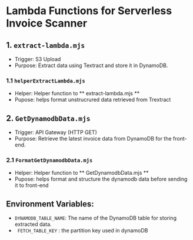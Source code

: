 # Lambda Functions for Serverless Invoice Scanner

## 1. `extract-lambda.mjs`
- Trigger: S3 Upload
- Purpose: Extract data using Textract and store it in DynamoDB.
### 1.1 `helperExtractLambda.mjs`
- Helper: Helper function to ** extract-lambda.mjs ** 
- Pupose: helps format unstrucrured data retrieved from Trextract

## 2. `GetDynamodbData.mjs`
- Trigger: API Gateway (HTTP GET)
- Purpose: Retrieve the latest invoice data from DynamoDB for the front-end.
### 2.1 `FormatGetDynamodbData.mjs`
- Helper: Helper function to ** GetDynamodbData.mjs ** 
- Pupose: helps format and structure the dynamodb data before sending it to front-end

## Environment Variables:
- `DYNAMODB_TABLE_NAME`: The name of the DynamoDB table for storing extracted data.
- ` FETCH_TABLE_KEY` : the partition key used in dynamoDB 